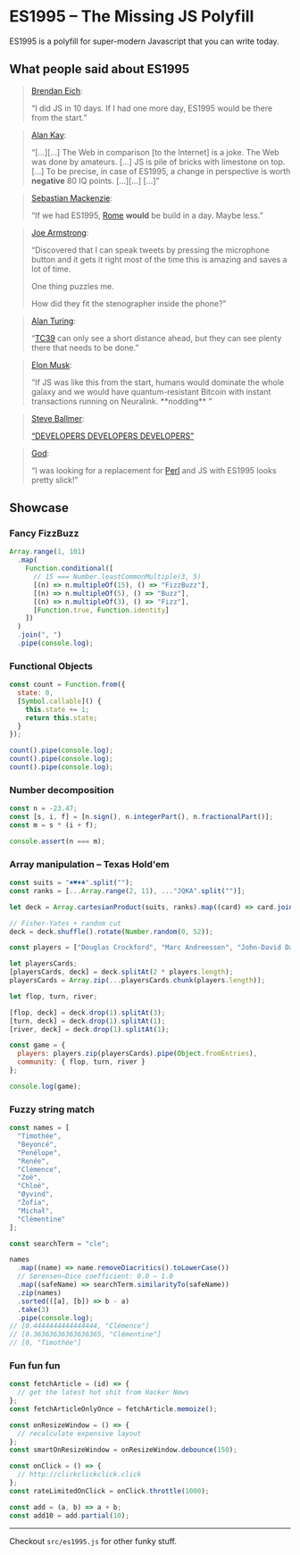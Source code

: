 # ES1995 – The Missing JS Polyfill

ES1995 is a polyfill for super-modern Javascript that you can write today.

## What people said about ES1995

> [Brendan Eich](https://twitter.com/BrendanEich):
>
> “I did JS in 10 days. If I had one more day, ES1995 would be there from the start.”

> [Alan Kay](https://en.wikiquote.org/wiki/Alan_Kay):
>
> “[…][…] The Web in comparison [to the Internet] is a joke. The Web was done by amateurs. […] JS is pile of bricks with limestone on top. […] To be precise, in case of ES1995, a change in perspective is worth **negative** 80 IQ points. […][…] […]”

> [Sebastian Mackenzie](https://twitter.com/sebmck):
>
> “If we had ES1995, [Rome](https://github.com/rome/tools) **would** be build in a day. Maybe less.”

> [Joe Armstrong](https://twitter.com/joeerl):
>
> “Discovered that I can speak tweets by pressing the microphone button and it gets it right most of the time this is amazing and saves a lot of time.
>
> One thing puzzles me.
>
> How did they fit the stenographer inside the phone?”

> [Alan Turing](https://en.wikipedia.org/wiki/Alan_Turing):
>
> “[TC39](https://tc39.es) can only see a short distance ahead, but they can see plenty there that needs to be done.”

> [Elon Musk](https://twitter.com/elonmusk):
>
> “If JS was like this from the start, humans would dominate the whole galaxy and we would have quantum-resistant Bitcoin with instant transactions running on Neuralink. \*\*nodding\*\* ”

> [Steve Ballmer](https://www.youtube.com/watch?v=KMU0tzLwhbE):
>
> [“DEVELOPERS DEVELOPERS DEVELOPERS”](https://www.youtube.com/watch?v=KMU0tzLwhbE)

> [God](https://xkcd.com/224/):
>
> “I was looking for a replacement for [Perl](https://xkcd.com/224/) and JS with ES1995 looks pretty slick!”

## Showcase

### Fancy FizzBuzz

```js
Array.range(1, 101)
  .map(
    Function.conditional([
      // 15 === Number.leastCommonMultiple(3, 5)
      [(n) => n.multipleOf(15), () => "FizzBuzz"],
      [(n) => n.multipleOf(5), () => "Buzz"],
      [(n) => n.multipleOf(3), () => "Fizz"],
      [Function.true, Function.identity]
    ])
  )
  .join(", ")
  .pipe(console.log);
```

### Functional Objects

```js
const count = Function.from({
  state: 0,
  [Symbol.callable]() {
    this.state += 1;
    return this.state;
  }
});

count().pipe(console.log);
count().pipe(console.log);
count().pipe(console.log);
```

### Number decomposition

```js
const n = -23.47;
const [s, i, f] = [n.sign(), n.integerPart(), n.fractionalPart()];
const m = s * (i + f);

console.assert(n === m);
```

### Array manipulation – Texas Hold'em

```js
const suits = "♠♥♦♣".split("");
const ranks = [...Array.range(2, 11), ..."JQKA".split("")];

let deck = Array.cartesianProduct(suits, ranks).map((card) => card.join(""));

// Fisher-Yates + random cut
deck = deck.shuffle().rotate(Number.random(0, 52));

const players = ["Douglas Crockford", "Marc Andreessen", "John-David Dalton"];

let playersCards;
[playersCards, deck] = deck.splitAt(2 * players.length);
playersCards = Array.zip(...playersCards.chunk(players.length));

let flop, turn, river;

[flop, deck] = deck.drop(1).splitAt(3);
[turn, deck] = deck.drop(1).splitAt(1);
[river, deck] = deck.drop(1).splitAt(1);

const game = {
  players: players.zip(playersCards).pipe(Object.fromEntries),
  community: { flop, turn, river }
};

console.log(game);
```

### Fuzzy string match

```js
const names = [
  "Timothée",
  "Beyoncé",
  "Penélope",
  "Renée",
  "Clémence",
  "Zoë",
  "Chloë",
  "Øyvind",
  "Žofia",
  "Michał",
  "Clémentine"
];

const searchTerm = "cle";

names
  .map((name) => name.removeDiacritics().toLowerCase())
  // Sørensen–Dice coefficient: 0.0 – 1.0
  .map((safeName) => searchTerm.similarityTo(safeName))
  .zip(names)
  .sorted(([a], [b]) => b - a)
  .take(3)
  .pipe(console.log);
// [0.4444444444444444, "Clémence"]
// [0.36363636363636365, "Clémentine"]
// [0, "Timothée"]
```

### Fun fun fun

```js
const fetchArticle = (id) => {
  // get the latest hot shit from Hacker News
};
const fetchArticleOnlyOnce = fetchArticle.memoize();
```

```js
const onResizeWindow = () => {
  // recalculate expensive layout
};
const smartOnResizeWindow = onResizeWindow.debounce(150);
```

```js
const onClick = () => {
  // http://clickclickclick.click
};
const rateLimitedOnClick = onClick.throttle(1000);
```

```js
const add = (a, b) => a + b;
const add10 = add.partial(10);
```

---

Checkout `src/es1995.js` for other funky stuff.
